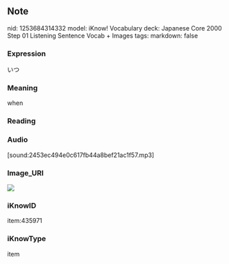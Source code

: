 ## Note
nid: 1253684314332
model: iKnow! Vocabulary
deck: Japanese Core 2000 Step 01 Listening Sentence Vocab + Images
tags: 
markdown: false

### Expression
いつ

### Meaning
when

### Reading


### Audio
[sound:2453ec494e0c617fb44a8bef21ac1f57.mp3]

### Image_URI
<!DOCTYPE html>
<title></title>
<img src="130880a8b49397c22f1ece1c45211320.jpg">



### iKnowID
item:435971

### iKnowType
item

